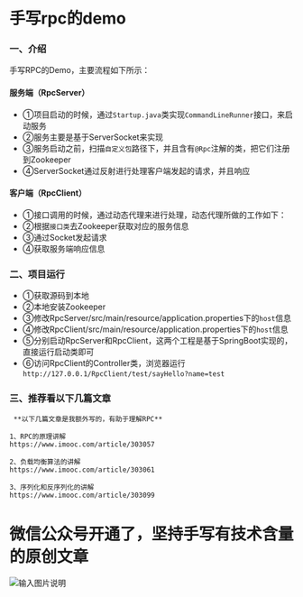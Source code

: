 # 手写rpc的demo

### 一、介绍
手写RPC的Demo，主要流程如下所示：
#### 服务端（RpcServer）
* ①项目启动的时候，通过`Startup.java`类实现`CommandLineRunner`接口，来启动服务
* ②服务主要是基于ServerSocket来实现
* ③服务启动之前，扫描`自定义包`路径下，并且含有`@Rpc`注解的类，把它们注册到Zookeeper
* ④ServerSocket通过反射进行处理客户端发起的请求，并且响应

#### 客户端（RpcClient）
* ①接口调用的时候，通过动态代理来进行处理，动态代理所做的工作如下：
* ②根据`接口类`去Zookeeper获取对应的服务信息
* ③通过Socket发起请求
* ④获取服务端响应信息


### 二、项目运行
* ①获取源码到本地
* ②本地安装Zookeeper
* ③修改RpcServer/src/main/resource/application.properties下的`host`信息
* ④修改RpcClient/src/main/resource/application.properties下的`host`信息
* ⑤分别启动RpcServer和RpcClient，这两个工程是基于SpringBoot实现的，直接运行启动类即可
* ⑥访问RpcClient的Controller类，浏览器运行`http://127.0.0.1/RpcClient/test/sayHello?name=test`

### 三、推荐看以下几篇文章
     **以下几篇文章是我额外写的，有助于理解RPC** 

    1、RPC的原理讲解
    https://www.imooc.com/article/303057

    2、负载均衡算法的讲解
    https://www.imooc.com/article/303061

    3、序列化和反序列化的讲解
    https://www.imooc.com/article/303099

# 微信公众号开通了，坚持手写有技术含量的原创文章
![输入图片说明](https://images.gitee.com/uploads/images/2020/0407/231510_6b308b9b_798389.jpeg "二维码.jpg")